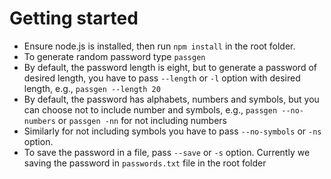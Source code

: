 # Getting started

* Ensure node.js is installed, then run `npm install` in the root folder.
* To generate random password type `passgen`
* By default, the password length is eight, but to generate a password of desired length, you have to pass `--length` or `-l` option with desired length, e.g., `passgen --length 20`
* By default, the password has alphabets, numbers and symbols, but you can choose not to include number and symbols, e.g., `passgen --no-numbers` or `passgen -nn` for not including numbers
* Similarly for not including symbols you have to pass `--no-symbols` or `-ns` option.
* To save the password in a file, pass `--save` or `-s` option. Currently we saving the password in `passwords.txt` file in the root folder